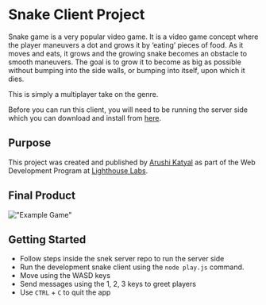 # Snake Client Project

Snake game is a very popular video game. It is a video game concept where the player maneuvers a dot and grows it by ‘eating’ pieces of food. As it moves and eats, it grows and the growing snake becomes an obstacle to smooth maneuvers. The goal is to grow it to become as big as possible without bumping into the side walls, or bumping into itself, upon which it dies.

This is simply a multiplayer take on the genre.

Before you can run this client, you will need to be running the server side which you can download and install from [here](https://github.com/lighthouse-labs/snek-multiplayer). 

## Purpose

This project was created and published by [Arushi Katyal](https://github.com/katy-arushi) as part of the Web Development Program at [Lighthouse Labs](https://www.lighthouselabs.ca/). 

## Final Product

!["Example Game"](https://raw.github.com/{katy-arushi}/{snake-client}/{master}/{/Screenshots/"Woohoo!".png})


## Getting Started

- Follow steps inside the snek server repo to run the server side
- Run the development snake client using the `node play.js` command.
- Move using the WASD keys
- Send messages using the 1, 2, 3 keys to greet players
- Use `CTRL` + `C` to quit the app
